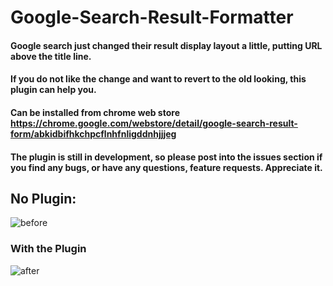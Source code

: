 # Google-Search-Result-Formatter


#### Google search just changed their result display layout a little, putting URL above the title line.

#### If you do not like the change and want to revert to the old looking, this plugin can help you.

####  Can be installed from chrome web store https://chrome.google.com/webstore/detail/google-search-result-form/abkidbifhkchpcflnhfnligddnhjjjeg

####  The plugin is still in development, so please post into the issues section if you find any bugs,  or have any questions, feature requests. Appreciate it. 

#### 

## No Plugin:
![before](https://user-images.githubusercontent.com/16822569/72548203-78e1fb80-384b-11ea-8e36-a4f1762cd20c.PNG)


### With the Plugin
![after](https://user-images.githubusercontent.com/16822569/72548208-7b445580-384b-11ea-81d4-83f2b38dcf29.PNG)
